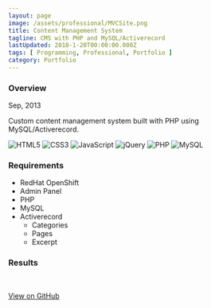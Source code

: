 ```yaml
---
layout: page
image: /assets/professional/MVCSite.png
title: Content Management System
tagline: CMS with PHP and MySQL/Activerecord
lastUpdated: 2018-1-20T00:00:00.000Z
tags: [ Programming, Professional, Portfolio ]
category: Portfolio
---
```


### Overview

Sep, 2013

Custom content management system built with PHP using MySQL/Activerecord.

<img class="lazyLoad tiny" :data-src="$withBase('/assets/logo/logoHTML5.png')" alt="HTML5"/>
<img class="lazyLoad tiny" :data-src="$withBase('/assets/logo/logoCSS3.png')" alt="CSS3"/>
<img class="lazyLoad tiny" :data-src="$withBase('/assets/logo/logoJavascript.png')" alt="JavaScript"/>
<img class="lazyLoad tiny" :data-src="$withBase('/assets/logo/logoJQuery.png')" alt="jQuery"/>
<img class="lazyLoad tiny" :data-src="$withBase('/assets/logo/logoPHP.png')" alt="PHP"/>
<img class="lazyLoad tiny" :data-src="$withBase('/assets/logo/logoMySQL.png')" alt="MySQL"/>

### Requirements

- RedHat OpenShift
- Admin Panel
- PHP
- MySQL
- Activerecord
  - Categories
  - Pages
  - Excerpt

### Results

<img class="lazyLoad thumbnail" :data-src="$withBase('/assets/professional/MVCProjects.png')"/>
<img class="lazyLoad thumbnail" :data-src="$withBase('/assets/professional/MVCCode.png')"/>

<a href="https://github.com/chpmnrssll/old/tree/master/php">View on GitHub</a>
